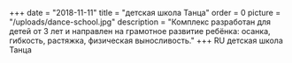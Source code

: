 +++
date = "2018-11-11"
title = "детская школа Танца"
order = 0
picture = "/uploads/dance-school.jpg"
description = "Комплекс разработан для детей от 3 лет и направлен на грамотное развитие ребёнка: осанка, гибкость, растяжка, физическая выносливость."
+++
RU
детская школа Танца

